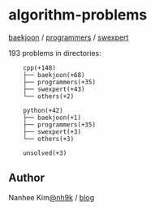 # algorithm-problems

[baekjoon](https://www.acmicpc.net/) / [programmers](https://programmers.co.kr/learn/challenges) / [swexpert](https://swexpertacademy.com/main/main.do)  


193 problems in directories:   

		cpp(+148)
		├── baekjoon(+68)
		├── programmers(+35)
		├── swexpert(+43)
		└── others(+2)

		python(+42)
		├── baekjoon(+1)
		├── programmers(+35)
		├── swexpert(+3)
		└── others(+3)

		unsolved(+3)


## Author
Nanhee Kim[@nh9k](https://github.com/nh9k) / [blog](https://blog.naver.com/kimnanhee97)

